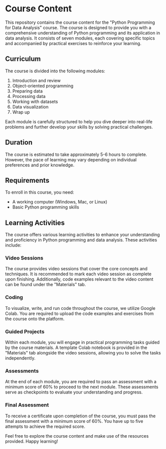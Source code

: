 # Course Content

This repository contains the course content for the "Python Programming for Data Analysis" course. The course is designed to provide you with a comprehensive understanding of Python programming and its application in data analysis. It consists of seven modules, each covering specific topics and accompanied by practical exercises to reinforce your learning.

## Curriculum

The course is divided into the following modules:

1. Introduction and review
2. Object-oriented programming
3. Preparing data
4. Processing data
5. Working with datasets
6. Data visualization
7. Wrap up

Each module is carefully structured to help you dive deeper into real-life problems and further develop your skills by solving practical challenges.

## Duration

The course is estimated to take approximately 5-6 hours to complete. However, the pace of learning may vary depending on individual preferences and prior knowledge.

## Requirements

To enroll in this course, you need:

- A working computer (Windows, Mac, or Linux)
- Basic Python programming skills

## Learning Activities

The course offers various learning activities to enhance your understanding and proficiency in Python programming and data analysis. These activities include:

### Video Sessions

The course provides video sessions that cover the core concepts and techniques. It is recommended to mark each video session as complete upon finishing. Additionally, code examples relevant to the video content can be found under the "Materials" tab.

### Coding

To visualize, write, and run code throughout the course, we utilize Google Colab. You are required to upload the code examples and exercises from the course onto the platform.

### Guided Projects

Within each module, you will engage in practical programming tasks guided by the course materials. A template Colab notebook is provided in the "Materials" tab alongside the video sessions, allowing you to solve the tasks independently.

### Assessments

At the end of each module, you are required to pass an assessment with a minimum score of 60% to proceed to the next module. These assessments serve as checkpoints to evaluate your understanding and progress.

### Final Assessment

To receive a certificate upon completion of the course, you must pass the final assessment with a minimum score of 60%. You have up to five attempts to achieve the required score.

Feel free to explore the course content and make use of the resources provided. Happy learning!
